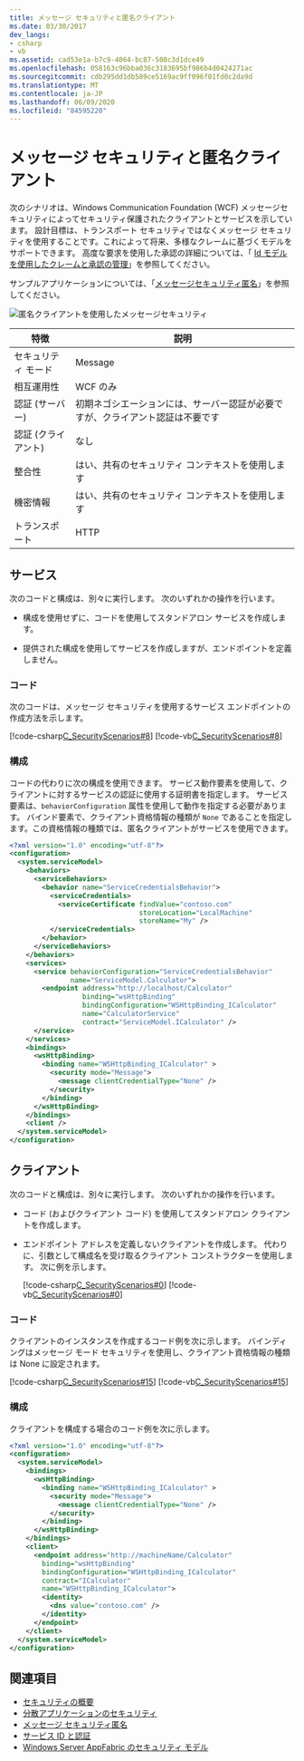 ```yaml
---
title: メッセージ セキュリティと匿名クライアント
ms.date: 03/30/2017
dev_langs:
- csharp
- vb
ms.assetid: cad53e1a-b7c9-4064-bc87-508c3d1dce49
ms.openlocfilehash: 058163c96bba036c3183695bf986b4d0424271ac
ms.sourcegitcommit: cdb295dd1db589ce5169ac9ff096f01fd0c2da9d
ms.translationtype: MT
ms.contentlocale: ja-JP
ms.lasthandoff: 06/09/2020
ms.locfileid: "84595220"
---
```

# <a name="message-security-with-an-anonymous-client"></a>メッセージ セキュリティと匿名クライアント

次のシナリオは、Windows Communication Foundation (WCF) メッセージセキュリティによってセキュリティ保護されたクライアントとサービスを示しています。 設計目標は、トランスポート セキュリティではなくメッセージ セキュリティを使用することです。これによって将来、多様なクレームに基づくモデルをサポートできます。 高度な要求を使用した承認の詳細については、「 [Id モデルを使用したクレームと承認の管理](managing-claims-and-authorization-with-the-identity-model.md)」を参照してください。

サンプルアプリケーションについては、「[メッセージセキュリティ匿名](../samples/message-security-anonymous.md)」を参照してください。

![匿名クライアントを使用したメッセージセキュリティ](media/b361a565-831c-4c10-90d7-66d8eeece0a1.gif "b361a565-831c-4c10-90d7-66d8eeece0a1")

|特徴|説明|
|--------------------|-----------------|
|セキュリティ モード|Message|
|相互運用性|WCF のみ|
|認証 (サーバー)|初期ネゴシエーションには、サーバー認証が必要ですが、クライアント認証は不要です|
|認証 (クライアント)|なし|
|整合性|はい、共有のセキュリティ コンテキストを使用します|
|機密情報|はい、共有のセキュリティ コンテキストを使用します|
|トランスポート|HTTP|

## <a name="service"></a>サービス

次のコードと構成は、別々に実行します。 次のいずれかの操作を行います。

- 構成を使用せずに、コードを使用してスタンドアロン サービスを作成します。

- 提供された構成を使用してサービスを作成しますが、エンドポイントを定義しません。

### <a name="code"></a>コード

次のコードは、メッセージ セキュリティを使用するサービス エンドポイントの作成方法を示します。

[!code-csharp[C_SecurityScenarios#8](../../../../samples/snippets/csharp/VS_Snippets_CFX/c_securityscenarios/cs/source.cs#8)]
[!code-vb[C_SecurityScenarios#8](../../../../samples/snippets/visualbasic/VS_Snippets_CFX/c_securityscenarios/vb/source.vb#8)]

### <a name="configuration"></a>構成

コードの代わりに次の構成を使用できます。 サービス動作要素を使用して、クライアントに対するサービスの認証に使用する証明書を指定します。 サービス要素は、`behaviorConfiguration` 属性を使用して動作を指定する必要があります。 バインド要素で、クライアント資格情報の種類が `None` であることを指定します。この資格情報の種類では、匿名クライアントがサービスを使用できます。

```xml
<?xml version="1.0" encoding="utf-8"?>
<configuration>
  <system.serviceModel>
    <behaviors>
      <serviceBehaviors>
        <behavior name="ServiceCredentialsBehavior">
          <serviceCredentials>
            <serviceCertificate findValue="contoso.com"
                                storeLocation="LocalMachine"
                                storeName="My" />
          </serviceCredentials>
        </behavior>
      </serviceBehaviors>
    </behaviors>
    <services>
      <service behaviorConfiguration="ServiceCredentialsBehavior"
               name="ServiceModel.Calculator">
        <endpoint address="http://localhost/Calculator"
                  binding="wsHttpBinding"
                  bindingConfiguration="WSHttpBinding_ICalculator"
                  name="CalculatorService"
                  contract="ServiceModel.ICalculator" />
      </service>
    </services>
    <bindings>
      <wsHttpBinding>
        <binding name="WSHttpBinding_ICalculator" >
          <security mode="Message">
            <message clientCredentialType="None" />
          </security>
        </binding>
      </wsHttpBinding>
    </bindings>
    <client />
  </system.serviceModel>
</configuration>
```

## <a name="client"></a>クライアント

次のコードと構成は、別々に実行します。 次のいずれかの操作を行います。

- コード (およびクライアント コード) を使用してスタンドアロン クライアントを作成します。

- エンドポイント アドレスを定義しないクライアントを作成します。 代わりに、引数として構成名を受け取るクライアント コンストラクターを使用します。 次に例を示します。

    [!code-csharp[C_SecurityScenarios#0](../../../../samples/snippets/csharp/VS_Snippets_CFX/c_securityscenarios/cs/source.cs#0)]
    [!code-vb[C_SecurityScenarios#0](../../../../samples/snippets/visualbasic/VS_Snippets_CFX/c_securityscenarios/vb/source.vb#0)]

### <a name="code"></a>コード

クライアントのインスタンスを作成するコード例を次に示します。 バインディングはメッセージ モード セキュリティを使用し、クライアント資格情報の種類は None に設定されます。

[!code-csharp[C_SecurityScenarios#15](../../../../samples/snippets/csharp/VS_Snippets_CFX/c_securityscenarios/cs/source.cs#15)]
[!code-vb[C_SecurityScenarios#15](../../../../samples/snippets/visualbasic/VS_Snippets_CFX/c_securityscenarios/vb/source.vb#15)]

### <a name="configuration"></a>構成

クライアントを構成する場合のコード例を次に示します。

```xml
<?xml version="1.0" encoding="utf-8"?>
<configuration>
  <system.serviceModel>
    <bindings>
      <wsHttpBinding>
        <binding name="WSHttpBinding_ICalculator" >
          <security mode="Message">
            <message clientCredentialType="None" />
          </security>
        </binding>
      </wsHttpBinding>
    </bindings>
    <client>
      <endpoint address="http://machineName/Calculator"
        binding="wsHttpBinding"
        bindingConfiguration="WSHttpBinding_ICalculator"
        contract="ICalculator"
        name="WSHttpBinding_ICalculator">
        <identity>
          <dns value="contoso.com" />
        </identity>
      </endpoint>
    </client>
  </system.serviceModel>
</configuration>
```

## <a name="see-also"></a>関連項目

- [セキュリティの概要](security-overview.md)
- [分散アプリケーションのセキュリティ](distributed-application-security.md)
- [メッセージ セキュリティ匿名](../samples/message-security-anonymous.md)
- [サービス ID と認証](service-identity-and-authentication.md)
- [Windows Server AppFabric のセキュリティ モデル](https://docs.microsoft.com/previous-versions/appfabric/ee677202(v=azure.10))
